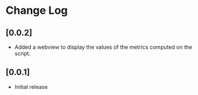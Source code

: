 # Change Log


## [0.0.2]

- Added a webview to display the values of the metrics computed on the script.


## [0.0.1]

- Initial release